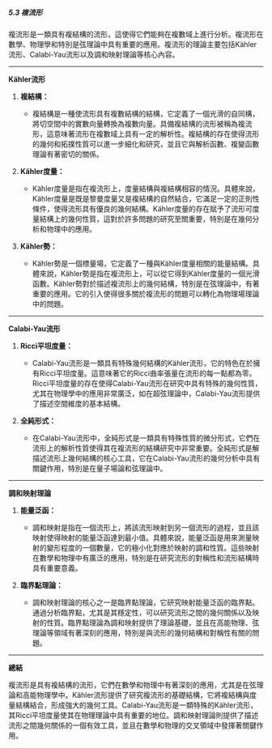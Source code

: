 ##### 5.3 複流形

複流形是一類具有複結構的流形，這使得它們能夠在複數域上進行分析。複流形在數學、物理學和特別是弦理論中具有重要的應用。複流形的理論主要包括Kähler流形、Calabi-Yau流形以及調和映射理論等核心內容。

---

**Kähler流形**

1. **複結構：**
   - 複結構是一種使流形具有複數結構的結構，它定義了一個光滑的自同構，將切空間中的實數向量轉換為複數向量。具備複結構的流形被稱為複流形，這意味著流形在複數域上具有一定的解析性。複結構的存在使得流形的幾何和拓撲性質可以進一步細化和研究，並且它與解析函數、複變函數理論有著密切的關係。

2. **Kähler度量：**
   - Kähler度量是指在複流形上，度量結構與複結構相容的情況。具體來說，Kähler度量是既是黎曼度量又是複結構的自然結合，它滿足一定的正則性條件，使得流形具有優良的幾何結構。Kähler度量的存在賦予了流形可度量結構上的幾何性質，這對於許多問題的研究至關重要，特別是在幾何分析和物理中的應用。

3. **Kähler勢：**
   - Kähler勢是一個標量場，它定義了一種與Kähler度量相關的能量結構。具體來說，Kähler勢是指在複流形上，可以從它得到Kähler度量的一個光滑函數。Kähler勢對於描述複流形上的幾何結構，特別是在弦理論中，有著重要的應用。它的引入使得很多關於複流形的問題可以轉化為物理場理論中的問題。

---

**Calabi-Yau流形**

1. **Ricci平坦度量：**
   - Calabi-Yau流形是一類具有特殊幾何結構的Kähler流形，它的特色在於擁有Ricci平坦度量。這意味著它的Ricci曲率張量在流形的每一點都為零。Ricci平坦度量的存在使得Calabi-Yau流形在研究中具有特殊的幾何性質，尤其在物理學中的應用非常廣泛，如在超弦理論中，Calabi-Yau流形提供了描述空間維度的基本結構。

2. **全純形式：**
   - 在Calabi-Yau流形中，全純形式是一類具有特殊性質的微分形式，它們在流形上的解析性質使得其在複流形的結構研究中非常重要。全純形式是解描述流形上幾何結構的核心工具，它在Calabi-Yau流形的幾何分析中具有關鍵作用，特別是在量子場論和弦理論中。

---

**調和映射理論**

1. **能量泛函：**
   - 調和映射是指在一個流形上，將該流形映射到另一個流形的過程，並且該映射使得映射的能量泛函達到最小值。具體來說，能量泛函是用來測量映射的變形程度的一個數量，它的極小化對應於映射的調和性質。這些映射在數學和物理中有廣泛的應用，特別是在研究流形的對稱性和流形結構時具有重要意義。

2. **臨界點理論：**
   - 調和映射理論的核心之一是臨界點理論，它研究映射能量泛函的臨界點。通過分析臨界點，尤其是其穩定性，可以研究流形之間的幾何關係以及映射的性質。臨界點理論為調和映射提供了理論基礎，並且在高能物理、弦理論等領域有著深刻的應用，特別是與流形的幾何結構和對稱性有關的問題。

---

**總結**

複流形是具有複結構的流形，它們在數學和物理中有著深刻的應用，尤其是在弦理論和高能物理學中。Kähler流形提供了研究複流形的基礎結構，它將複結構與度量結構結合，形成強大的幾何工具。Calabi-Yau流形是一類特殊的Kähler流形，其Ricci平坦度量使其在物理理論中具有重要的地位。調和映射理論則提供了描述流形之間幾何關係的一個有效工具，並且在數學和物理的交叉領域中發揮著關鍵作用。